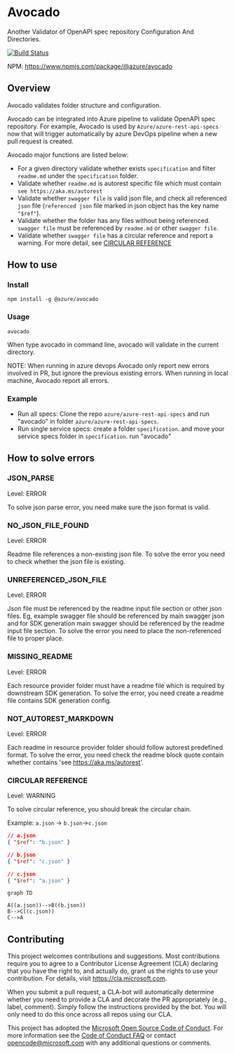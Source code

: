 # Avocado

Another Validator of OpenAPI spec repository Configuration And Directories.

[![Build Status](https://dev.azure.com/azure-sdk/public/_apis/build/status/public.avocado?branchName=master)](https://dev.azure.com/azure-sdk/public/_build/latest?definitionId=120&branchName=master)

NPM: https://www.npmjs.com/package/@azure/avocado

## Overview

Avocado validates folder structure and configuration.

Avocado can be integrated into Azure pipeline to validate OpenAPI spec repository. For example, Avocado is used by `Azure/azure-rest-api-specs` now that will trigger automatically by azure DevOps pipeline when a new pull request is created.

Avocado major functions are listed below:

- For a given directory validate whether exists `specification` and filter `readme.md` under the `specification` folder.
- Validate whether `readme.md` is autorest specific file which must contain `see https://aka.ms/autorest`
- Validate whether `swagger file` is valid json file, and check all referenced `json` file (`referenced json` file marked in json object has the key name `"$ref"`).
- Validate whether the folder has any files without being referenced. `swagger file` must be referenced by `readme.md` or other `swagger file`.
- Validate whether `swagger file` has a circular reference and report a warning. For more detail, see [CIRCULAR REFERENCE](#circular-reference)

## How to use

### Install

`npm install -g @azure/avocado`

### Usage

`avocado`

When type avocado in command line, avocado will validate in the current directory.

NOTE: When running in azure devops Avocado only report new errors involved in PR, but ignore the previous existing errors. When running in local machine, Avocado report all errors.

### Example

- Run all specs: Clone the repo `azure/azure-rest-api-specs` and run "avocado" in folder `azure/azure-rest-api-specs`.
- Run single service specs: create a folder `specification`. and move your service specs folder in `specification`. run "avocado"

## How to solve errors

### JSON_PARSE

Level: ERROR

To solve json parse error, you need make sure the json format is valid.

### NO_JSON_FILE_FOUND

Level: ERROR

Readme file references a non-existing json file. To solve the error you need to check whether the json file is existing.

### UNREFERENCED_JSON_FILE

Level: ERROR

Json file must be referenced by the readme input file section or other json files. Eg, example swagger file should be referenced by main swagger json and for SDK generation main swagger should be referenced by the readme input file section. To solve the error you need to place the non-referenced file to proper place.

### MISSING_README

Level: ERROR

Each resource provider folder must have a readme file which is required by downstream SDK generation. To solve the error, you need create a readme file contains SDK generation config.

### NOT_AUTOREST_MARKDOWN

Level: ERROR

Each readme in resource provider folder should follow autorest predefined format. To solve the error, you need check the readme block quote contain whether contains 'see https://aka.ms/autorest'.

### CIRCULAR REFERENCE

Level: WARNING

To solve circular reference, you should break the circular chain.

Example: `a.json` -> `b.json`->`c.json`

```json
// a.json
{ "$ref": "b.json" }
```

```json
// b.json
{ "$ref": "c.json" }
```

```json
// c.json
{ "$ref": "a.json" }
```

```mermaid
graph TD

A((a.json))-->B((b.json))
B-->C((c.json))
C-->A

```

## Contributing

This project welcomes contributions and suggestions. Most contributions require you to agree to a
Contributor License Agreement (CLA) declaring that you have the right to, and actually do, grant us
the rights to use your contribution. For details, visit https://cla.microsoft.com.

When you submit a pull request, a CLA-bot will automatically determine whether you need to provide
a CLA and decorate the PR appropriately (e.g., label, comment). Simply follow the instructions
provided by the bot. You will only need to do this once across all repos using our CLA.

This project has adopted the [Microsoft Open Source Code of Conduct](https://opensource.microsoft.com/codeofconduct/).
For more information see the [Code of Conduct FAQ](https://opensource.microsoft.com/codeofconduct/faq/) or
contact [opencode@microsoft.com](mailto:opencode@microsoft.com) with any additional questions or comments.
